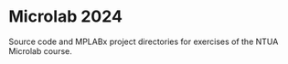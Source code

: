 # Microlab 2024
Source code and MPLABx project directories for exercises of the NTUA Microlab course.
